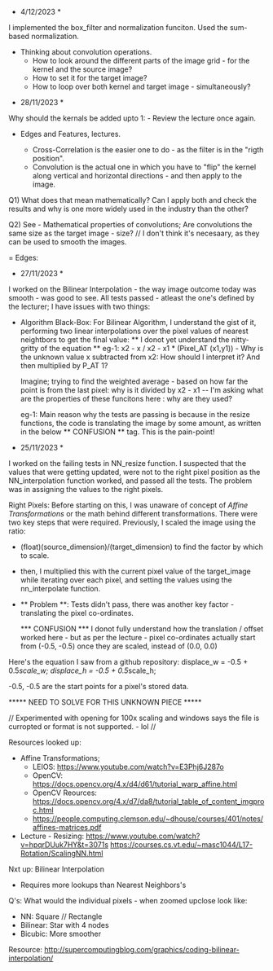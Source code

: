 * 4/12/2023 *

I implemented the box_filter and normalization funciton. Used the sum-based normalization.

- Thinking about convolution operations.
  - How to look around the different parts of the image grid - for the kernel and the source image?
  - How to set it for the target image?
  - How to loop over both kernel and target image - simultaneously?


* 28/11/2023 *

Why should the kernals be added upto 1: - Review the lecture once again.

- Edges and Features, lectures.

  - Cross-Correlation is the easier one to do - as the filter is in the
    "rigth position".
  - Convolution is the actual one in which you have to "flip" the kernel
    along vertical and horizontal directions - and then apply to the image.

Q1) What does that mean mathematically? Can I apply both and check the results and why is one more widely used in the industry than the other?

Q2) See - Mathematical properties of convolutions; Are convolutions the same size as the target image - size? // I don't think it's necesaary, as they can be used to smooth the images.

= Edges: 



* 27/11/2023 *

I worked on the Bilinear Interpolation - the way image outcome today was smooth - was good to see. All tests passed - atleast the one's defined by the lecturer; I have issues with two things:
  - Algorithm Black-Box:
    For Bilinear Algorithm, I understand the gist of it, performing two linear interpolations over the pixel values of nearest neightbors to get the final value: ** I donot yet understand the nitty-gritty of the equation **
    eg-1: x2 - x / x2 - x1 * (Pixel_AT (x1,y1)) - Why is the unknown value x
    subtracted from x2: How should I interpret it? And then multiplied by
    P_AT 1?
    
    Imagine; trying to find the weighted average - based on how far the point is from the last pixel:
    why is it divided by x2 - x1 -- I'm asking what are the properties of these funcitons here : why are they used?

    eg-1: Main reason why the tests are passing is because in the resize functions, the code is translating the image by some amount, as written in the below ** CONFUSION ** tag. This is the pain-point!


* 25/11/2023 *

I worked on the failing tests in NN_resize function. I suspected that the values that were getting updated, were not to the right pixel position as the NN_interpolation function worked, and passed all the tests. The problem was in assigning the values to the right pixels.

Right Pixels: Before starting on this, I was unaware of concept of *Affine Transformations* or the math behind different transformations. There were two key steps that were required. Previously, I scaled the image using the ratio:
- (float)(source_dimension)/(target_dimension) to find the factor by which
  to scale.
- then, I multiplied this with the current pixel value of the target_image while iterating over each pixel, and setting the values using the nn_interpolate function.
- ** Problem **: Tests didn't pass, there was another key factor - translating the pixel co-ordinates.

  *** CONFUSION ***
I donot fully understand how the translation / offset worked here - but as per the lecture - pixel co-ordinates actually start from (-0.5, -0.5) once they are scaled, instead of (0.0, 0.0)

Here's the equation I saw from a github repository:
    displace_w = -0.5 + 0.5*scale_w; 
    displace_h = -0.5 + 0.5*scale_h;   

-0.5, -0.5 are the start points for a pixel's stored data. 

***** NEED TO SOLVE FOR THIS UNKNOWN PIECE *****

// Experimented with opening for 100x scaling and windows says the file is curropted or format is not supported. - lol // 

Resources looked up:
- Affine Transformations;
  - LEIOS: https://www.youtube.com/watch?v=E3Phj6J287o
  - OpenCV: https://docs.opencv.org/4.x/d4/d61/tutorial_warp_affine.html
  - OpenCV Reources: https://docs.opencv.org/4.x/d7/da8/tutorial_table_of_content_imgproc.html
  - https://people.computing.clemson.edu/~dhouse/courses/401/notes/affines-matrices.pdf
- Lecture - Resizing: https://www.youtube.com/watch?v=hpqrDUuk7HY&t=3071s
https://courses.cs.vt.edu/~masc1044/L17-Rotation/ScalingNN.html

Nxt up: Bilinear Interpolation
- Requires more lookups than Nearest Neighbors's

Q's: What would the individual pixels - when zoomed upclose look like:
- NN: Square // Rectangle
- Bilinear: Star with 4 nodes
- Bicubic: More smoother

Resource: http://supercomputingblog.com/graphics/coding-bilinear-interpolation/





